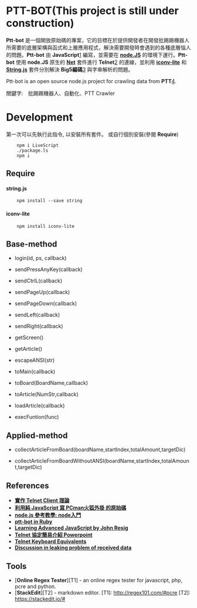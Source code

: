 PTT-BOT(This project is still under construction)
=====================


**Ptt-bot** 是一個開放原始碼的專案，它的目標在於提供開發者在開發批踢踢機器人所需要的底層架構與函式和上層應用程式，解決需要開發時會遇到的各種底層惱人的問題。**Ptt-bot** 由 **JavaScript**[1] 編寫，並需要在 [**node.JS**][package1] 的環境下運行。**Ptt-bot** 使用 **node.JS** 原生的 [**Net**][package2] 套件進行 **Telnet**[2] 的連線，並利用 [**iconv-lite**][package3] 和 [**String.js**][package4] 套件分別解決 **Big5編碼**[3] 與字串解析的問題。

Ptt-bot is an open source node.js project for crawling data from **PTT**[4].

關鍵字:　批踢踢機器人、自動化、PTT Crawler

# Development

第一次可以先執行此指令, 以安裝所有套件。 或自行個別安裝(參閱 **Require**)

		npm i LiveScript
		./package.ls
		npm i

Require
----------
#### string.js ####
 
 
		npm install --save string 
	

#### iconv-lite ####
 
 
		npm install iconv-lite 
	


[1]: http://zh.wikipedia.org/wiki/JavaScript
[2]: http://courses.ywdeng.idv.tw/cust/2011/np/PPT/CH08-telnet.ppt
[3]: http://zh.wikipedia.org/zh-tw/%E5%A4%A7%E4%BA%94%E7%A2%BC
[4]: http://en.wikipedia.org/wiki/PTT_Bulletin_Board_System

[package1]: http://nodejs.org/
[package2]: http://nodejs.org/api/net.html
[package3]: https://github.com/ashtuchkin/iconv-lite
[package4]: http://stringjs.com/


Base-method
----------
 * login(id, ps, callback)
 
 * sendPressAnyKey(callback)
 
 * sendCtrlL(callback)
 
 * sendPageUp(callback)
 
 * sendPageDown(callback)
 
 * sendLeft(callback)
 
 * sendRight(callback)
 
 * getScreen()
 
 * getArticle()
 
 * escapeANSI(str)
 
 * toMain(callback)
 
 * toBoard(BoardName,callback)
 
 * toArticle(NumStr,callback)

 * loadArticle(callback)
 
 * execFuntion(func)
 
Applied-method
----------
 * collectArticleFromBoard(boardName,startIndex,totalAmount,targetDic)

 * collectArticleFromBoardWithoutANSI(boardName,startIndex,totalAmount,targetDic)
  

References
---------

* [**實作 Telnet Client 理論**][R1]
* [**利用純 JavaScript 寫 PCman火狐外掛 的原始碼**][R2]
* [**node.js 參考教學: node入門**][R3]
* [**ptt-bot in Ruby**][R4]
* [**Learning Advanced JavaScript by John Resig**][R5]
* [**Telnet 協定簡易介紹 Powerpoint**][R6]
* [**Telnet Keyboard Equivalents**][R7]
* [**Discussion in leaking problem of received data**][R8]

[R1]: http://dspace.lib.fcu.edu.tw/handle/2377/4110 
[R2]: https://code.google.com/p/pcmanfx/
[R3]: http://www.nodebeginner.org/index-zh-tw.html
[R4]: https://github.com/chenchenbox/backup-dog-ptt
[R5]: http://ejohn.org/apps/learn/#1 
[R6]: http://courses.ywdeng.idv.tw/cust/2011/np/PPT/CH08-telnet.ppt
[R7]: http://www.novell.com/documentation/extend52/Docs/help/Composer/books/TelnetAppendixB.html
[R8]: https://www.ptt.cc/bbs/Soft_Job/M.1388674793.A.B82.html 

Tools
---------
* [**Online Regex Tester**][T1] - an online regex tester for javascript, php, pcre and python.
* [**StackEdit**][T2] - markdown editor.
[T1]: http://regex101.com/#pcre
[T2]: https://stackedit.io/#
